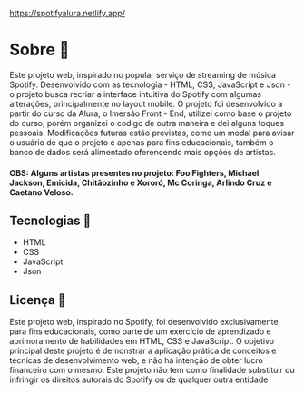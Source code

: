 https://spotifyalura.netlify.app/

<h1>Sobre 🎵</h1>
<p>Este projeto web, inspirado no popular serviço de streaming de música Spotify. Desenvolvido com as tecnologia - HTML, CSS, JavaScript e Json - o projeto busca recriar
  a interface intuitiva do Spotify com algumas alterações, principalmente no layout mobile. O projeto foi desenvolvido a partir do curso da Alura, o Imersão Front - End, 
  utilizei como base o projeto do curso, porém organizei o codigo de outra maneira e dei alguns toques pessoais. Modificações futuras estão previstas, como um modal para 
  avisar o usuário de que o projeto é apenas para fins educacionais, também o banco de dados será alimentado oferencendo mais opções de artistas.</p>

  <h4>OBS: Alguns artistas presentes no projeto: Foo Fighters, Michael Jackson, Emicida, Chitãozinho e Xororó, Mc Coringa, Arlindo Cruz e Caetano Veloso.</h4>

  <h2>Tecnologias 🤖</h2>
  <ul>
    <li>HTML</li>
    <li>CSS</li>
    <li>JavaScript</li>
    <li>Json</li>
  </ul>

  <h2>Licença 📜</h2>
  <p>Este projeto web, inspirado no Spotify, foi desenvolvido exclusivamente para fins educacionais, como parte de um exercício de aprendizado e aprimoramento de habilidades
    em HTML, CSS e JavaScript. O objetivo principal deste projeto é demonstrar a aplicação prática de conceitos e técnicas de desenvolvimento web, e não há intenção de obter
    lucro financeiro com o mesmo.
    Este projeto não tem como finalidade substituir ou infringir os direitos autorais do Spotify ou de qualquer outra entidade</p>
